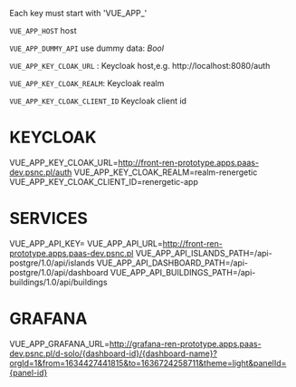 Each key must start with 'VUE_APP_'

`VUE_APP_HOST` host

`VUE_APP_DUMMY_API` use dummy data: *Bool*

`VUE_APP_KEY_CLOAK_URL` : Keycloak host,e.g. http://localhost:8080/auth

`VUE_APP_KEY_CLOAK_REALM`: Keycloak realm

`VUE_APP_KEY_CLOAK_CLIENT_ID` Keycloak client id


# KEYCLOAK
VUE_APP_KEY_CLOAK_URL=http://front-ren-prototype.apps.paas-dev.psnc.pl/auth
VUE_APP_KEY_CLOAK_REALM=realm-renergetic
VUE_APP_KEY_CLOAK_CLIENT_ID=renergetic-app

# SERVICES
VUE_APP_API_KEY=
VUE_APP_API_URL=http://front-ren-prototype.apps.paas-dev.psnc.pl
VUE_APP_API_ISLANDS_PATH=/api-postgre/1.0/api/islands
VUE_APP_API_DASHBOARD_PATH=/api-postgre/1.0/api/dashboard
VUE_APP_API_BUILDINGS_PATH=/api-buildings/1.0/api/buildings

# GRAFANA
VUE_APP_GRAFANA_URL=http://grafana-ren-prototype.apps.paas-dev.psnc.pl/d-solo/{dashboard-id}/{dashboard-name}?orgId=1&from=1634427441815&to=1636724258711&theme=light&panelId={panel-id}